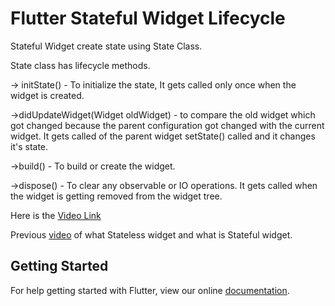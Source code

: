 # Flutter Stateful Widget Lifecycle

Stateful Widget create state using State Class.

State class has lifecycle methods.

-> initState() - To initialize the state, It gets called only once when the widget is created.
 
->didUpdateWidget(Widget oldWidget) - to compare the old widget which got changed because the parent configuration got changed with the current widget. It gets called of the parent widget setState() called and it changes it's state.

->build() - To build or create the widget.

->dispose() - To clear any observable or IO operations. It gets called when the widget is getting removed from the widget tree.

Here is the [Video Link](https://youtu.be/gksFK1zitls)

Previous [video](https://youtu.be/cPole6aF_2c) of what Stateless widget and what is Stateful widget.


## Getting Started

For help getting started with Flutter, view our online
[documentation](https://flutter.io/).
